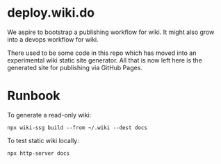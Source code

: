 # deploy.wiki.do

We aspire to bootstrap a publishing workflow for wiki. It might also
grow into a devops workflow for wiki.

There used to be some code in this repo which has moved into an
experimental wiki static site generator. All that is now left here is
the generated site for publishing via GitHub Pages.

# Runbook

To generate a read-only wiki:

    npx wiki-ssg build --from ~/.wiki --dest docs

To test static wiki locally:

    npx http-server docs
